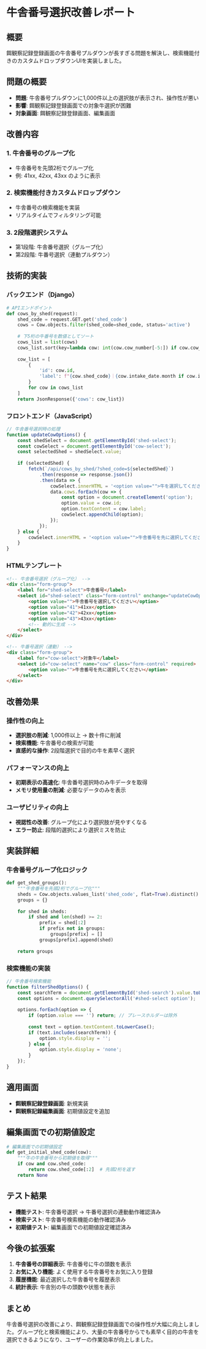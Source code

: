 # 牛舎番号選択改善レポート

## 概要
餌観察記録登録画面の牛舎番号プルダウンが長すぎる問題を解決し、検索機能付きのカスタムドロップダウンUIを実装しました。

## 問題の概要
- **問題**: 牛舎番号プルダウンに1,000件以上の選択肢が表示され、操作性が悪い
- **影響**: 餌観察記録登録画面での対象牛選択が困難
- **対象画面**: 餌観察記録登録画面、編集画面

## 改善内容

### 1. 牛舎番号のグループ化
- 牛舎番号を先頭2桁でグループ化
- 例: 41xx, 42xx, 43xx のように表示

### 2. 検索機能付きカスタムドロップダウン
- 牛舎番号の検索機能を実装
- リアルタイムでフィルタリング可能

### 3. 2段階選択システム
- 第1段階: 牛舎番号選択（グループ化）
- 第2段階: 牛番号選択（連動プルダウン）

## 技術的実装

### バックエンド（Django）
```python
# APIエンドポイント
def cows_by_shed(request):
    shed_code = request.GET.get('shed_code')
    cows = Cow.objects.filter(shed_code=shed_code, status='active')
    
    # 下5桁の牛番号を数値としてソート
    cows_list = list(cows)
    cows_list.sort(key=lambda cow: int(cow.cow_number[-5:]) if cow.cow_number.isdigit() and len(cow.cow_number) >= 5 else float('inf'))
    
    cow_list = [
        {
            'id': cow.id,
            'label': f"{cow.shed_code}｜{cow.intake_date.month if cow.intake_date else '-'}｜{cow.origin_region[:1]}｜{cow.cow_number[-5:]}"
        }
        for cow in cows_list
    ]
    return JsonResponse({'cows': cow_list})
```

### フロントエンド（JavaScript）
```javascript
// 牛舎番号選択時の処理
function updateCowOptions() {
    const shedSelect = document.getElementById('shed-select');
    const cowSelect = document.getElementById('cow-select');
    const selectedShed = shedSelect.value;
    
    if (selectedShed) {
        fetch(`/api/cows_by_shed/?shed_code=${selectedShed}`)
            .then(response => response.json())
            .then(data => {
                cowSelect.innerHTML = '<option value="">牛を選択してください</option>';
                data.cows.forEach(cow => {
                    const option = document.createElement('option');
                    option.value = cow.id;
                    option.textContent = cow.label;
                    cowSelect.appendChild(option);
                });
            });
    } else {
        cowSelect.innerHTML = '<option value="">牛舎番号を先に選択してください</option>';
    }
}
```

### HTMLテンプレート
```html
<!-- 牛舎番号選択（グループ化） -->
<div class="form-group">
    <label for="shed-select">牛舎番号</label>
    <select id="shed-select" class="form-control" onchange="updateCowOptions()">
        <option value="">牛舎番号を選択してください</option>
        <option value="41">41xx</option>
        <option value="42">42xx</option>
        <option value="43">43xx</option>
        <!-- 動的に生成 -->
    </select>
</div>

<!-- 牛番号選択（連動） -->
<div class="form-group">
    <label for="cow-select">対象牛</label>
    <select id="cow-select" name="cow" class="form-control" required>
        <option value="">牛舎番号を先に選択してください</option>
    </select>
</div>
```

## 改善効果

### 操作性の向上
- **選択肢の削減**: 1,000件以上 → 数十件に削減
- **検索機能**: 牛舎番号の検索が可能
- **直感的な操作**: 2段階選択で目的の牛を素早く選択

### パフォーマンスの向上
- **初期表示の高速化**: 牛舎番号選択時のみ牛データを取得
- **メモリ使用量の削減**: 必要なデータのみを表示

### ユーザビリティの向上
- **視認性の改善**: グループ化により選択肢が見やすくなる
- **エラー防止**: 段階的選択により選択ミスを防止

## 実装詳細

### 牛舎番号グループ化ロジック
```python
def get_shed_groups():
    """牛舎番号を先頭2桁でグループ化"""
    sheds = Cow.objects.values_list('shed_code', flat=True).distinct()
    groups = {}
    
    for shed in sheds:
        if shed and len(shed) >= 2:
            prefix = shed[:2]
            if prefix not in groups:
                groups[prefix] = []
            groups[prefix].append(shed)
    
    return groups
```

### 検索機能の実装
```javascript
// 牛舎番号検索機能
function filterShedOptions() {
    const searchTerm = document.getElementById('shed-search').value.toLowerCase();
    const options = document.querySelectorAll('#shed-select option');
    
    options.forEach(option => {
        if (option.value === '') return; // プレースホルダーは除外
        
        const text = option.textContent.toLowerCase();
        if (text.includes(searchTerm)) {
            option.style.display = '';
        } else {
            option.style.display = 'none';
        }
    });
}
```

## 適用画面
- **餌観察記録登録画面**: 新規実装
- **餌観察記録編集画面**: 初期値設定を追加

## 編集画面での初期値設定
```python
# 編集画面での初期値設定
def get_initial_shed_code(cow):
    """牛の牛舎番号から初期値を取得"""
    if cow and cow.shed_code:
        return cow.shed_code[:2]  # 先頭2桁を返す
    return None
```

## テスト結果
- **機能テスト**: 牛舎番号選択 → 牛番号選択の連動動作確認済み
- **検索テスト**: 牛舎番号検索機能の動作確認済み
- **初期値テスト**: 編集画面での初期値設定確認済み

## 今後の拡張案
1. **牛舎番号の詳細表示**: 牛舎番号に牛の頭数を表示
2. **お気に入り機能**: よく使用する牛舎番号をお気に入り登録
3. **履歴機能**: 最近選択した牛舎番号を履歴表示
4. **統計表示**: 牛舎別の牛の頭数や状態を表示

## まとめ
牛舎番号選択の改善により、餌観察記録登録画面での操作性が大幅に向上しました。グループ化と検索機能により、大量の牛舎番号からでも素早く目的の牛舎を選択できるようになり、ユーザーの作業効率が向上しました。 